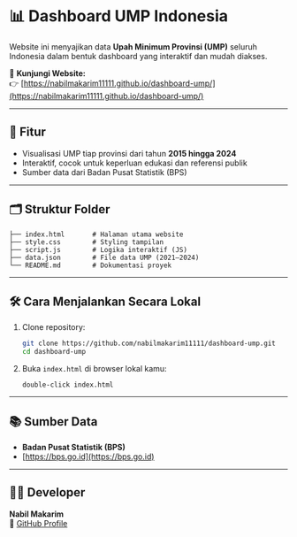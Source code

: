 
# 📊 Dashboard UMP Indonesia

Website ini menyajikan data **Upah Minimum Provinsi (UMP)** seluruh Indonesia dalam bentuk dashboard yang interaktif dan mudah diakses.

🔗 **Kunjungi Website:**  
👉 [https://nabilmakarim11111.github.io/dashboard-ump/](https://nabilmakarim11111.github.io/dashboard-ump/)

---

## 🧾 Fitur

- Visualisasi UMP tiap provinsi dari tahun **2015 hingga 2024**
- Interaktif, cocok untuk keperluan edukasi dan referensi publik
- Sumber data dari Badan Pusat Statistik (BPS)

---

## 🗂️ Struktur Folder

```
├── index.html       # Halaman utama website
├── style.css        # Styling tampilan
├── script.js        # Logika interaktif (JS)
├── data.json        # File data UMP (2021–2024)
└── README.md        # Dokumentasi proyek
```

---

## 🛠️ Cara Menjalankan Secara Lokal

1. Clone repository:
   ```bash
   git clone https://github.com/nabilmakarim11111/dashboard-ump.git
   cd dashboard-ump
   ```

2. Buka `index.html` di browser lokal kamu:
   ```
   double-click index.html
   ```

---

## 📚 Sumber Data

- **Badan Pusat Statistik (BPS)**
- [https://bps.go.id](https://bps.go.id)

---

## 👨‍💻 Developer

**Nabil Makarim**  
📧 [GitHub Profile](https://github.com/nabilmakarim11111)
